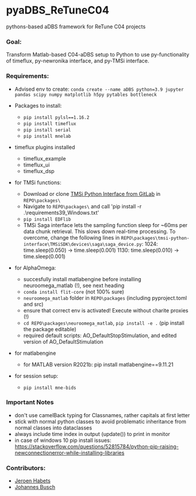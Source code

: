 # pyaDBS_ReTuneC04
pythons-based aDBS framework for ReTune C04 projects

### Goal:
Transform Matlab-based C04-aDBS setup to Python to use py-functionality of
timeflux, py-newronika interface, and py-TMSi interface.

### Requirements:
- Advised env to create:
  `conda create --name aDBS python=3.9 jupyter pandas scipy numpy matplotlib h5py pytables bottleneck`
- Packages to install:
  - `pip install pylsl==1.16.2`
  - `pip install timeflux`
  - `pip install serial`
  - `pip install mnelab`

- timeflux plugins installed
  - timeflux_example
  - timeflux_ui
  - timeflux_dsp

- for TMSi functions:
  - Download or clone <a href="https://gitlab.com/tmsi/tmsi-python-interface">TMSi Python Interface from GitLab</a>
    in `REPO\packages\`
  - Navigate to `REPO\packages\` and call 'pip install -r .\requirements39_Windows.txt'
  - `pip install EDFlib`
  - TMSi Saga interface lets the sampling function sleep for ~60ms per data chunk retrieval. This slows down real-time processing. To overcome, change the following lines in `REPO\packages\tmsi-python-interface\TMSiSDK\devices\saga\saga_device.py`:
    1024: time.sleep(0.050) -> time.sleep(0.001)
    1130: time.sleep(0.010) -> time.sleep(0.001)

- for AlphaOmega:
  - succesfully install matlabengine before installing neuroomega_matlab (!), see next heading
  - `conda install flit-core` (not 100% sure)
  - `neuroomega_matlab` folder in `REPO\packages` (including pyproject.toml and src)
  - ensure that correct env is activated! Execute without charite proxies (!)
  - `cd REPO\packages\neuroomega_matlab`, `pip install -e .`  (pip install the package editable)
  - required default scripts: AO_DefaultStopStimulation, and edited version of AO_DefaultStimulation

- for matlabengine
  - for MATLAB version R2021b: pip install matlabengine==9.11.21
  
- for session setup:
  - `pip install mne-bids`


### Important Notes

- don't use camelBack typing for Classnames, rather capitals at first letter
- stick with normal python classes to avoid problematic inheritance from normal classes into dataclasses
- always include time index in output (update()) to print in monitor
- in case of windows 10 pip install issues: https://stackoverflow.com/questions/52815784/python-pip-raising-newconnectionerror-while-installing-libraries 
 
### Contributors:
- <a href="https://github.com/jgvhabets">Jeroen Habets</a> 
- <a href="https://github.com/jlbusch">Johannes Busch</a> 
